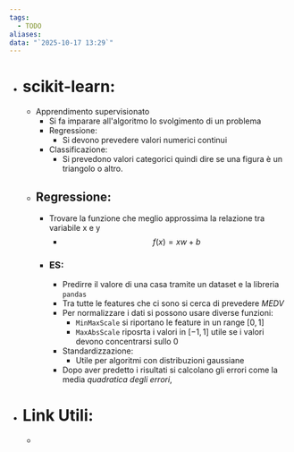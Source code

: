 ```yaml
---
tags:
  - TODO
aliases: 
data: "`2025-10-17 13:29`"
---
```

- # scikit-learn:
	- Apprendimento supervisionato
		- Si fa imparare all'algoritmo lo svolgimento di un problema
		- Regressione:
			- Si devono prevedere valori numerici continui
		- Classificazione:
			- Si prevedono valori categorici quindi dire se una figura è un triangolo o altro.
	- ## Regressione:
		- Trovare la funzione che meglio approssima la relazione tra variabile x e y
			- $$f(x)=xw+b$$
		- ### ES:
			- Predirre il valore di una casa tramite un dataset e la libreria `pandas`
			- Tra tutte le features che ci sono si cerca di prevedere _MEDV_
			- Per normalizzare i dati si possono usare diverse funzioni:
				- `MinMaxScale` si riportano le feature in un range $[0,1]$
				- `MaxAbsScale` riposrta i valori in $[-1,1]$ utile se i valori devono concentrarsi sullo 0
			- Standardizzazione:
				- Utile per algoritmi con distribuzioni gaussiane
			- Dopo aver predetto i risultati si calcolano gli errori come la media _quadratica degli errori_, 
- # Link Utili:
	- 